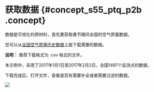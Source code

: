 # 获取数据 {#concept_s55_ptq_p2b .concept}

数据是可视化的原材料，首先要获取春节期间全国的空气质量数据。

您可以从[全国空气质量历史数据](http://beijingair.sinaapp.com/?spm=5176.100239.blogcont69319.19.kb5QDK)上面下载需要的数据。

**说明：** 推荐下载格式为 .csv 格式的文件。

本示例中，采用了2017年1月1日至2017年2月2日，全国1497个监测点的数据。

下载完成后，打开文件，查看是否有需要补全或者需要过滤的数据。

![](http://static-aliyun-doc.oss-cn-hangzhou.aliyuncs.com/assets/img/17460/15584086609295_zh-CN.png)

